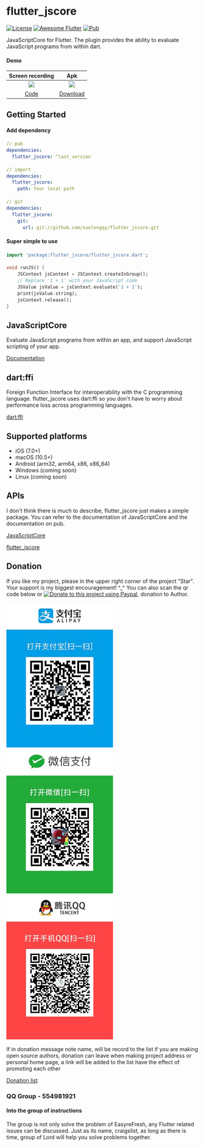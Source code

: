 # flutter_jscore

[![License](https://img.shields.io/badge/license-MIT-green.svg)](/LICENSE)
[![Awesome Flutter](https://img.shields.io/badge/Awesome-Flutter-blue.svg?longCache=true&style=flat-square)](https://stackoverflow.com/questions/tagged/flutter?sort=votes)
[![Pub](https://img.shields.io/badge/pub-v0.1.1-orange.svg)](https://pub.dartlang.org/packages/flutter_jscore)

JavaScriptCore for Flutter. The plugin provides the ability to evaluate JavaScript programs from within dart.

#### Demo
|Screen recording|Apk|
|:---:|:---:|
|![](https://raw.githubusercontent.com/xuelongqy/flutter_jscore/master/example/art/flutter_jscore.gif)|![](https://raw.githubusercontent.com/xuelongqy/flutter_jscore/master/example/art/apk_QRCode.png)|
|[Code](https://github.com/xuelongqy/flutter_jscore/blob/master/example/lib/views/jscore_page.dart)|[Download](https://raw.githubusercontent.com/xuelongqy/flutter_jscore/master/example/art/flutter_jscore.apk)|

## Getting Started

#### Add dependency
```yaml
// pub
dependencies:
  flutter_jscore: ^last_version

// import
dependencies:
  flutter_jscore:
    path: Your local path

// git
dependencies:
  flutter_jscore:
    git:
      url: git://github.com/xuelongqy/flutter_jscore.git
```

#### Super simple to use
```dart
import 'package:flutter_jscore/flutter_jscore.dart';

void runJS() {
    JSContext jsContext = JSContext.createInGroup();
    // Replace '1 + 1' with your JavaScript code
    JSValue jsValue = jsContext.evaluate('1 + 1');
    print(jsValue.string);
    jsContext.release();
}
```

## JavaScriptCore

Evaluate JavaScript programs from within an app, and support JavaScript scripting of your app.

[Documentation](https://developer.apple.com/documentation/javascriptcore)

## dart:ffi

Foreign Function Interface for interoperability with the C programming language. flutter_jscore uses dart:ffi so you don't have to worry about performance loss across programming languages.

[dart:ffi](https://api.dart.dev/stable/dart-ffi/dart-ffi-library.html)

## Supported platforms

 - iOS (7.0+) 
 - macOS (10.5+) 
 - Android (arm32, arm64, x86, x86_64) 
 - Windows (coming soon) 
 - Linux (coming soon) 
 
## APIs
 
I don't think there is much to describe, flutter_jscore just makes a simple package. You can refer to the documentation of JavaScriptCore and the documentation on pub.

[JavaScriptCore](https://developer.apple.com/documentation/javascriptcore)

[flutter_jscore](https://pub.dev/documentation/flutter_jscore/latest/)
 
 ## Donation
 If you like my project, please in the upper right corner of the project "Star". Your support is my biggest encouragement! ^_^
 You can also scan the qr code below or [![Donate to this project using Paypal](https://img.shields.io/badge/paypal-donate-yellow.svg)](https://www.paypal.com/cgi-bin/webscr?cmd=_s-xclick&hosted_button_id=334PPRBZTY3J8&source=url), donation to Author.
 
 ![](https://raw.githubusercontent.com/xuelongqy/donation/master/pay_alipay.jpg?raw=true) ![](https://raw.githubusercontent.com/xuelongqy/donation/master/pay_wxpay.jpg?raw=true) ![](https://raw.githubusercontent.com/xuelongqy/donation/master/pay_tencent.jpg?raw=true)
 
 If in donation message note name, will be record to the list if you are making open source authors, donation can leave when making project address or personal home page, a link will be added to the list have the effect of promoting each other
 
 [Donation list](https://github.com/xuelongqy/donation/blob/master/DONATIONLIST.md)
 
 ### QQ Group - 554981921
 #### Into the group of instructions
 The group is not only solve the problem of EasyreFresh, any Flutter related issues can be discussed. Just as its name, craigslist, as long as there is time, group of Lord will help you solve problems together.